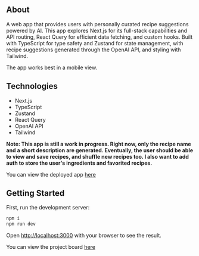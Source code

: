 ## About

A web app that provides users with personally curated recipe suggestions powered by AI. This app explores Next.js for its full-stack capabilities and API routing, React Query for efficient data fetching, and custom hooks. Built with TypeScript for type safety and Zustand for state management, with recipe suggestions generated through the OpenAI API, and styling with Tailwind. 

The app works best in a mobile view.

## Technologies
- Next.js
- TypeScript
- Zustand
- React Query
- OpenAI API
- Tailwind

**Note: This app is still a work in progress. Right now, only the recipe name and a short description are generated. Eventually, the user should be able to view and save recipes, and shuffle new recipes too. I also want to add auth to store the user's ingredients and favorited recipes.**

You can view the deployed app [here](whats-cookin-v2.vercel.app)

## Getting Started

First, run the development server:

```bash
npm i
npm run dev
```

Open [http://localhost:3000](http://localhost:3000) with your browser to see the result.

You can view the project board [here](http://localhost:3000](https://github.com/users/rickytrandev/projects/6))
